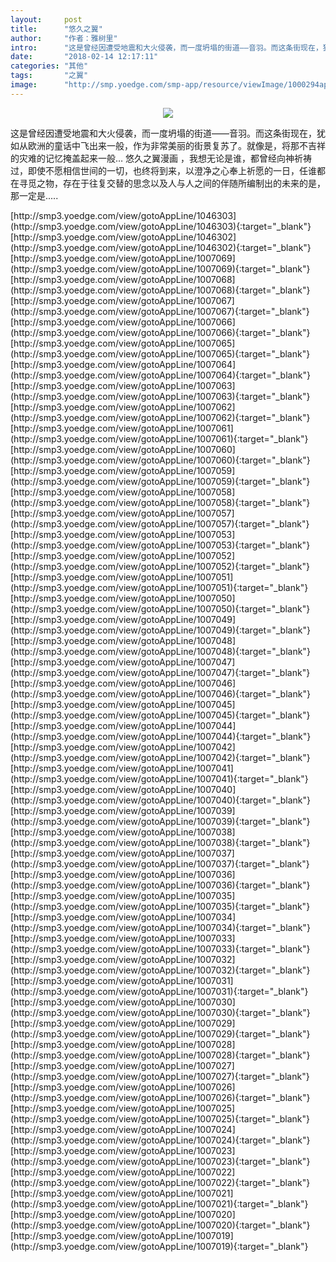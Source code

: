 ```yaml
---
layout:     post
title:      "悠久之翼"
author:     "作者：雅树里"
intro:      "这是曾经因遭受地震和大火侵袭，而一度坍塌的街道——音羽。而这条街现在，犹如从欧洲的童话中飞出来一般，作为非常美丽的街景复苏了。就像是，将那不吉祥的灾难的记忆掩盖起来一般… 悠久之翼漫画 ，我想无论是谁，都曾经向神祈祷过，即使不愿相信世间的一切，也终将到来，以澄净之心奉上祈愿的一日，任谁都在寻觅之物，存在于往复交替的思念以及人与人之间的伴随所编制出的未来的是，那一定是....."
date:       "2018-02-14 12:17:11"
categories: "其他"
tags:       "之翼"
image:      "http://smp.yoedge.com/smp-app/resource/viewImage/1000294appline.png"
---
```

<div style="text-align: center">
<p><img src="http://smp.yoedge.com/smp-app/resource/viewImage/1000294appline.png"/></p>
</div>
<p class="post-meta">
<span>这是曾经因遭受地震和大火侵袭，而一度坍塌的街道——音羽。而这条街现在，犹如从欧洲的童话中飞出来一般，作为非常美丽的街景复苏了。就像是，将那不吉祥的灾难的记忆掩盖起来一般… 悠久之翼漫画 ，我想无论是谁，都曾经向神祈祷过，即使不愿相信世间的一切，也终将到来，以澄净之心奉上祈愿的一日，任谁都在寻觅之物，存在于往复交替的思念以及人与人之间的伴随所编制出的未来的是，那一定是.....</span>
</p>
[http://smp3.yoedge.com/view/gotoAppLine/1046303](http://smp3.yoedge.com/view/gotoAppLine/1046303){:target="_blank"}
[http://smp3.yoedge.com/view/gotoAppLine/1046302](http://smp3.yoedge.com/view/gotoAppLine/1046302){:target="_blank"}
[http://smp3.yoedge.com/view/gotoAppLine/1007069](http://smp3.yoedge.com/view/gotoAppLine/1007069){:target="_blank"}
[http://smp3.yoedge.com/view/gotoAppLine/1007068](http://smp3.yoedge.com/view/gotoAppLine/1007068){:target="_blank"}
[http://smp3.yoedge.com/view/gotoAppLine/1007067](http://smp3.yoedge.com/view/gotoAppLine/1007067){:target="_blank"}
[http://smp3.yoedge.com/view/gotoAppLine/1007066](http://smp3.yoedge.com/view/gotoAppLine/1007066){:target="_blank"}
[http://smp3.yoedge.com/view/gotoAppLine/1007065](http://smp3.yoedge.com/view/gotoAppLine/1007065){:target="_blank"}
[http://smp3.yoedge.com/view/gotoAppLine/1007064](http://smp3.yoedge.com/view/gotoAppLine/1007064){:target="_blank"}
[http://smp3.yoedge.com/view/gotoAppLine/1007063](http://smp3.yoedge.com/view/gotoAppLine/1007063){:target="_blank"}
[http://smp3.yoedge.com/view/gotoAppLine/1007062](http://smp3.yoedge.com/view/gotoAppLine/1007062){:target="_blank"}
[http://smp3.yoedge.com/view/gotoAppLine/1007061](http://smp3.yoedge.com/view/gotoAppLine/1007061){:target="_blank"}
[http://smp3.yoedge.com/view/gotoAppLine/1007060](http://smp3.yoedge.com/view/gotoAppLine/1007060){:target="_blank"}
[http://smp3.yoedge.com/view/gotoAppLine/1007059](http://smp3.yoedge.com/view/gotoAppLine/1007059){:target="_blank"}
[http://smp3.yoedge.com/view/gotoAppLine/1007058](http://smp3.yoedge.com/view/gotoAppLine/1007058){:target="_blank"}
[http://smp3.yoedge.com/view/gotoAppLine/1007057](http://smp3.yoedge.com/view/gotoAppLine/1007057){:target="_blank"}
[http://smp3.yoedge.com/view/gotoAppLine/1007053](http://smp3.yoedge.com/view/gotoAppLine/1007053){:target="_blank"}
[http://smp3.yoedge.com/view/gotoAppLine/1007052](http://smp3.yoedge.com/view/gotoAppLine/1007052){:target="_blank"}
[http://smp3.yoedge.com/view/gotoAppLine/1007051](http://smp3.yoedge.com/view/gotoAppLine/1007051){:target="_blank"}
[http://smp3.yoedge.com/view/gotoAppLine/1007050](http://smp3.yoedge.com/view/gotoAppLine/1007050){:target="_blank"}
[http://smp3.yoedge.com/view/gotoAppLine/1007049](http://smp3.yoedge.com/view/gotoAppLine/1007049){:target="_blank"}
[http://smp3.yoedge.com/view/gotoAppLine/1007048](http://smp3.yoedge.com/view/gotoAppLine/1007048){:target="_blank"}
[http://smp3.yoedge.com/view/gotoAppLine/1007047](http://smp3.yoedge.com/view/gotoAppLine/1007047){:target="_blank"}
[http://smp3.yoedge.com/view/gotoAppLine/1007046](http://smp3.yoedge.com/view/gotoAppLine/1007046){:target="_blank"}
[http://smp3.yoedge.com/view/gotoAppLine/1007045](http://smp3.yoedge.com/view/gotoAppLine/1007045){:target="_blank"}
[http://smp3.yoedge.com/view/gotoAppLine/1007044](http://smp3.yoedge.com/view/gotoAppLine/1007044){:target="_blank"}
[http://smp3.yoedge.com/view/gotoAppLine/1007042](http://smp3.yoedge.com/view/gotoAppLine/1007042){:target="_blank"}
[http://smp3.yoedge.com/view/gotoAppLine/1007041](http://smp3.yoedge.com/view/gotoAppLine/1007041){:target="_blank"}
[http://smp3.yoedge.com/view/gotoAppLine/1007040](http://smp3.yoedge.com/view/gotoAppLine/1007040){:target="_blank"}
[http://smp3.yoedge.com/view/gotoAppLine/1007039](http://smp3.yoedge.com/view/gotoAppLine/1007039){:target="_blank"}
[http://smp3.yoedge.com/view/gotoAppLine/1007038](http://smp3.yoedge.com/view/gotoAppLine/1007038){:target="_blank"}
[http://smp3.yoedge.com/view/gotoAppLine/1007037](http://smp3.yoedge.com/view/gotoAppLine/1007037){:target="_blank"}
[http://smp3.yoedge.com/view/gotoAppLine/1007036](http://smp3.yoedge.com/view/gotoAppLine/1007036){:target="_blank"}
[http://smp3.yoedge.com/view/gotoAppLine/1007035](http://smp3.yoedge.com/view/gotoAppLine/1007035){:target="_blank"}
[http://smp3.yoedge.com/view/gotoAppLine/1007034](http://smp3.yoedge.com/view/gotoAppLine/1007034){:target="_blank"}
[http://smp3.yoedge.com/view/gotoAppLine/1007033](http://smp3.yoedge.com/view/gotoAppLine/1007033){:target="_blank"}
[http://smp3.yoedge.com/view/gotoAppLine/1007032](http://smp3.yoedge.com/view/gotoAppLine/1007032){:target="_blank"}
[http://smp3.yoedge.com/view/gotoAppLine/1007031](http://smp3.yoedge.com/view/gotoAppLine/1007031){:target="_blank"}
[http://smp3.yoedge.com/view/gotoAppLine/1007030](http://smp3.yoedge.com/view/gotoAppLine/1007030){:target="_blank"}
[http://smp3.yoedge.com/view/gotoAppLine/1007029](http://smp3.yoedge.com/view/gotoAppLine/1007029){:target="_blank"}
[http://smp3.yoedge.com/view/gotoAppLine/1007028](http://smp3.yoedge.com/view/gotoAppLine/1007028){:target="_blank"}
[http://smp3.yoedge.com/view/gotoAppLine/1007027](http://smp3.yoedge.com/view/gotoAppLine/1007027){:target="_blank"}
[http://smp3.yoedge.com/view/gotoAppLine/1007026](http://smp3.yoedge.com/view/gotoAppLine/1007026){:target="_blank"}
[http://smp3.yoedge.com/view/gotoAppLine/1007025](http://smp3.yoedge.com/view/gotoAppLine/1007025){:target="_blank"}
[http://smp3.yoedge.com/view/gotoAppLine/1007024](http://smp3.yoedge.com/view/gotoAppLine/1007024){:target="_blank"}
[http://smp3.yoedge.com/view/gotoAppLine/1007023](http://smp3.yoedge.com/view/gotoAppLine/1007023){:target="_blank"}
[http://smp3.yoedge.com/view/gotoAppLine/1007022](http://smp3.yoedge.com/view/gotoAppLine/1007022){:target="_blank"}
[http://smp3.yoedge.com/view/gotoAppLine/1007021](http://smp3.yoedge.com/view/gotoAppLine/1007021){:target="_blank"}
[http://smp3.yoedge.com/view/gotoAppLine/1007020](http://smp3.yoedge.com/view/gotoAppLine/1007020){:target="_blank"}
[http://smp3.yoedge.com/view/gotoAppLine/1007019](http://smp3.yoedge.com/view/gotoAppLine/1007019){:target="_blank"}


